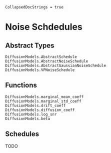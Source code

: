 ```@meta
CollapsedDocStrings = true
```

# Noise Schdedules

## Abstract Types

```@docs
DiffusionModels.AbstractSchedule
DiffusionModels.AbstractNoiseSchedule
DiffusionModels.AbstractGaussianNoiseSchedule
DiffusionModels.VPNoiseSchedule
```

## Functions

```@docs
DiffusionModels.marginal_mean_coeff
DiffusionModels.marginal_std_coeff
DiffusionModels.drift_coeff
DiffusionModels.diffusion_coeff
DiffusionModels.log_snr
DiffusionModels.beta
```

## Schedules

TODO
